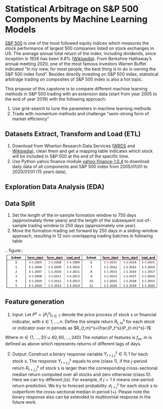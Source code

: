 Statistical Arbitrage on S&P 500 Components by Machine Learning Models
======================================================================

[S&P 500](https://finance.yahoo.com/quote/%5EGSPC/) is one of the most followed equity indices which measures the stock performance of largest 500 companies listed on stock exchanges in US. 
The average annual total return of the index, including dividends, since inception in 1926 has been 9.8% ([Wikipedia](https://en.wikipedia.org/wiki/S%26P_500)). 
From Berkshire Hathaway’s annual meeting 2020, one of the most famous investors Warren Buffet indicated “In my view, for most people,
the best thing is to do is owning the S&P 500 index fund”. Besides directly investing on S&P 500 index, statistical arbitrage trading 
on composites of S&P 500 index is also a hot topic.

This propose of this capstone is to compare different machine learning methods in S&P 500 trading with an extension data (start from year 2005 to the end of year 2019) 
with the following approach:

1. Use grid-search to tune the parameters in machine learning methods
2. Trade with momentum methods and challenge "semi-strong form of market efficiency"

Datasets Extract, Transform and Load (ETL)
------------------------------------------
1. Download from Wharton Research Data Services ([WRDS]( https://wrds-www.wharton.upenn.edu/) and [Wikipedia](https://en.wikipedia.org/wiki/List_of_S%26P_500_companies)), 
clean them and get a mapping table indicates which stock will be included in S&P 500 at the end of the specific time.
2. Use Python yahoo finance module [yahoo-finance-1.0.4](https://pypi.org/project/yahoo-finance-pynterface/) to download daily data of 
all components and S&P 500 index from 2005/01/01 to 2020/01/01 (15 years data).

Exploration Data Analysis (EDA)
-------------------------------

Data Split
----------
1. Set the length of the in-sample formation window to 750 days (approximately three years) and the length of the subsequent
out-of-sample trading window to 250 days (approximately one year).
2. Move the formation-trading set forward by 250 days in a sliding-window approach, resulting in 12 non-overlapping trading batches in following table

.. figure:: ![Table 1](https://github.com/jiaqixu/Springboard/blob/master/Capstone/Capstone1/Figure/Table1.png)

Feature generation 
------------------
1. Input: 
Let $P^s={{(P}_t^s)}_{t\in T}$ denote the price process of stock s or financial indicator, with $s\in{1,...,n}$. Define the simple return $R_{t,m}^s$ for each stock or indicator over m periods as 
$R_{t,m}^s=\frac{P_t^s}{P_{t-m}^s}-1$

Where $m\in\{{1,\ldots,20}\cup{40,60,\ldots,240}\}$
The notation of features is $f_m$, m is defined as above which represents returns of different lags of days.

2. Output: 
Construct a binary response variable $Y_{t+j,j}^s\in{0,1}$ for each stock s. The response $Y_{t+j,j}^s$ equals to one (class 1), if the j-period return $R_{t+j,j}^s$ of stock s is larger than the corresponding cross-sectional median return computed over all stocks and zero otherwise (class 0). Here we can try different $j(s)$. For example, if $j=1$ it means one-period return prediction. We try to forecast probability $\mathcal{P}_{t+j}^s$ for each stock s to outperform the cross-sectional median in period t+j. Please note the binary response also can be extended to multinomial response in the future work.
